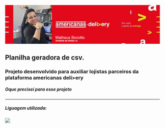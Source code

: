<img src=".\Assets\header.png"/>

## Planilha geradora de csv.
### Projeto desenvolvido para auxiliar lojistas parceiros da plataforma americanas deli>ery
##### Oque precisei para esse projeto
---
##### Liguagem utilizada:
<div> 
  <img src="https://img.shields.io/badge/-C#-darkgreen?style=for-the-badge&logo=C#&logoColor=white"> 
</div>
